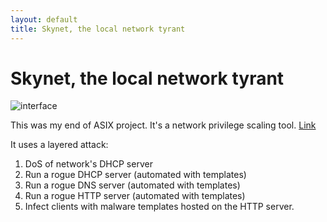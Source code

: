 ```yaml
---
layout: default
title: Skynet, the local network tyrant
---
```


# Skynet, the local network tyrant
![interface](https://github.com/n4s3r/n4s3r.github.io/assets/145504084/fc4dafcc-ff18-4475-9eab-80dadff6b42b)

This was my end of ASIX project. It's a network privilege scaling tool. [Link](https://github.com/n4s3r/skynet "Go to Skynet")

It uses a layered attack:
1. DoS of network's DHCP server
2. Run a rogue DHCP server (automated with templates)
3. Run a rogue DNS server (automated with templates)
4. Run a rogue HTTP server (automated with templates)
5. Infect clients with malware templates hosted on the HTTP server.
